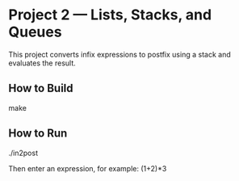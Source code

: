 # Project 2 — Lists, Stacks, and Queues

This project converts infix expressions to postfix using a stack and evaluates the result.

## How to Build
make

## How to Run
./in2post

Then enter an expression, for example:
(1+2)*3
